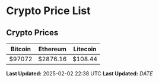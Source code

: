 # Crypto Price List

## Crypto Prices
| Bitcoin | Ethereum | Litecoin |
| ------- | -------- | -------- |
| $97072 | $2876.16 | $108.44 |
**Last Updated:** 2025-02-02 22:38 UTC
**Last Updated:** $DATE$

